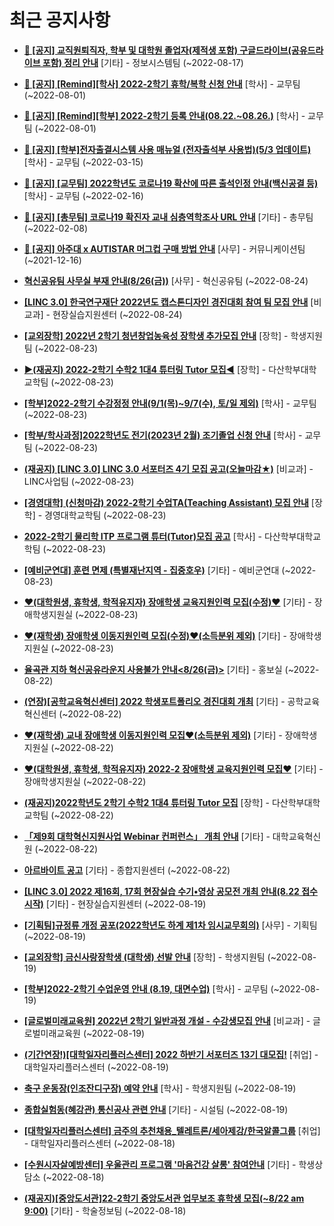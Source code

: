 # 최근 공지사항

* **[📌 [공지] 교직원퇴직자, 학부 및 대학원 졸업자(제적생 포함) 구글드라이브(공유드라이브 포함) 정리 안내](http://ajou.ac.kr/kr/ajou/notice.do?mode=view&amp;articleNo=202858&amp;article.offset=0&amp;articleLimit=30)**
 [기타] - 정보시스템팀 (~2022-08-17)

* **[📌 [공지] [Remind][학사] 2022-2학기 휴학/복학 신청 안내](http://ajou.ac.kr/kr/ajou/notice.do?mode=view&amp;articleNo=202390&amp;article.offset=0&amp;articleLimit=30)**
 [학사] - 교무팀 (~2022-08-01)

* **[📌 [공지] [Remind][학부] 2022-2학기 등록 안내(08.22.~08.26.)](http://ajou.ac.kr/kr/ajou/notice.do?mode=view&amp;articleNo=202388&amp;article.offset=0&amp;articleLimit=30)**
 [학사] - 교무팀 (~2022-08-01)

* **[📌 [공지] [학부]전자출결시스템 사용 매뉴얼 (전자출석부 사용법)(5/3 업데이트)](http://ajou.ac.kr/kr/ajou/notice.do?mode=view&amp;articleNo=192571&amp;article.offset=0&amp;articleLimit=30)**
 [학사] - 교무팀 (~2022-03-15)

* **[📌 [공지] [교무팀] 2022학년도 코로나19 확산에 따른 출석인정 안내(백신공결 등)](http://ajou.ac.kr/kr/ajou/notice.do?mode=view&amp;articleNo=180913&amp;article.offset=0&amp;articleLimit=30)**
 [학사] - 교무팀 (~2022-02-16)

* **[📌 [공지] [총무팀] 코로나19 확진자 교내 심층역학조사 URL 안내](http://ajou.ac.kr/kr/ajou/notice.do?mode=view&amp;articleNo=180493&amp;article.offset=0&amp;articleLimit=30)**
 [기타] - 총무팀 (~2022-02-08)

* **[📌 [공지] 아주대 x AUTISTAR 머그컵 구매 방법 안내](http://ajou.ac.kr/kr/ajou/notice.do?mode=view&amp;articleNo=147976&amp;article.offset=0&amp;articleLimit=30)**
 [사무] - 커뮤니케이션팀 (~2021-12-16)

* **[혁신공유팀 사무실 부재 안내(8/26(금))](http://ajou.ac.kr/kr/ajou/notice.do?mode=view&amp;articleNo=203016&amp;article.offset=0&amp;articleLimit=30)**
 [사무] - 혁신공유팀 (~2022-08-24)

* **[[LINC 3.0] 한국연구재단 2022년도 캡스톤디자인 경진대회 참여 팀 모집 안내](http://ajou.ac.kr/kr/ajou/notice.do?mode=view&amp;articleNo=203014&amp;article.offset=0&amp;articleLimit=30)**
 [비교과] - 현장실습지원센터 (~2022-08-24)

* **[[교외장학] 2022년 2학기 청년창업농육성 장학생 추가모집 안내](http://ajou.ac.kr/kr/ajou/notice.do?mode=view&amp;articleNo=203008&amp;article.offset=0&amp;articleLimit=30)**
 [장학] - 학생지원팀 (~2022-08-23)

* **[▶(재공지) 2022-2학기 수학2 1대4 튜터링 Tutor 모집◀](http://ajou.ac.kr/kr/ajou/notice.do?mode=view&amp;articleNo=203003&amp;article.offset=0&amp;articleLimit=30)**
 [장학] - 다산학부대학교학팀 (~2022-08-23)

* **[[학부]2022-2학기 수강정정 안내(9/1(목)~9/7(수), 토/일 제외)](http://ajou.ac.kr/kr/ajou/notice.do?mode=view&amp;articleNo=202999&amp;article.offset=0&amp;articleLimit=30)**
 [학사] - 교무팀 (~2022-08-23)

* **[[학부/학사과정]2022학년도 전기(2023년 2월) 조기졸업 신청 안내](http://ajou.ac.kr/kr/ajou/notice.do?mode=view&amp;articleNo=202992&amp;article.offset=0&amp;articleLimit=30)**
 [학사] - 교무팀 (~2022-08-23)

* **[(재공지) [LINC 3.0] LINC 3.0 서포터즈 4기 모집 공고(오늘마감★)](http://ajou.ac.kr/kr/ajou/notice.do?mode=view&amp;articleNo=202991&amp;article.offset=0&amp;articleLimit=30)**
 [비교과] - LINC사업팀 (~2022-08-23)

* **[[경영대학] (신청마감) 2022-2학기 수업TA(Teaching Assistant) 모집 안내](http://ajou.ac.kr/kr/ajou/notice.do?mode=view&amp;articleNo=202990&amp;article.offset=0&amp;articleLimit=30)**
 [장학] - 경영대학교학팀 (~2022-08-23)

* **[2022-2학기 물리학 ITP 프로그램 튜터(Tutor)모집 공고](http://ajou.ac.kr/kr/ajou/notice.do?mode=view&amp;articleNo=202984&amp;article.offset=0&amp;articleLimit=30)**
 [학사] - 다산학부대학교학팀 (~2022-08-23)

* **[[예비군연대] 훈련 면제 (특별재난지역 - 집중호우)](http://ajou.ac.kr/kr/ajou/notice.do?mode=view&amp;articleNo=202983&amp;article.offset=0&amp;articleLimit=30)**
 [기타] - 예비군연대 (~2022-08-23)

* **[♥(대학원생, 휴학생, 학적유지자) 장애학생 교육지원인력 모집(수정)♥](http://ajou.ac.kr/kr/ajou/notice.do?mode=view&amp;articleNo=202979&amp;article.offset=0&amp;articleLimit=30)**
 [기타] - 장애학생지원실 (~2022-08-23)

* **[♥(재학생) 장애학생 이동지원인력 모집(수정)♥(소득분위 제외)](http://ajou.ac.kr/kr/ajou/notice.do?mode=view&amp;articleNo=202976&amp;article.offset=0&amp;articleLimit=30)**
 [기타] - 장애학생지원실 (~2022-08-23)

* **[율곡관 지하 혁신공유라운지 사용불가 안내&lt;8/26(금)&gt;](http://ajou.ac.kr/kr/ajou/notice.do?mode=view&amp;articleNo=202968&amp;article.offset=0&amp;articleLimit=30)**
 [기타] - 홍보실 (~2022-08-22)

* **[(연장)[공학교육혁신센터] 2022 학생포트폴리오 경진대회 개최](http://ajou.ac.kr/kr/ajou/notice.do?mode=view&amp;articleNo=202962&amp;article.offset=0&amp;articleLimit=30)**
 [기타] - 공학교육혁신센터 (~2022-08-22)

* **[♥(재학생) 교내 장애학생 이동지원인력 모집♥(소득분위 제외)](http://ajou.ac.kr/kr/ajou/notice.do?mode=view&amp;articleNo=202959&amp;article.offset=0&amp;articleLimit=30)**
 [기타] - 장애학생지원실 (~2022-08-22)

* **[♥(대학원생, 휴학생, 학적유지자) 2022-2 장애학생 교육지원인력 모집♥](http://ajou.ac.kr/kr/ajou/notice.do?mode=view&amp;articleNo=202955&amp;article.offset=0&amp;articleLimit=30)**
 [기타] - 장애학생지원실 (~2022-08-22)

* **[(재공지)2022학년도 2학기 수학2 1대4 튜터링 Tutor 모집](http://ajou.ac.kr/kr/ajou/notice.do?mode=view&amp;articleNo=202947&amp;article.offset=0&amp;articleLimit=30)**
 [장학] - 다산학부대학교학팀 (~2022-08-22)

* **[「제9회 대학혁신지원사업 Webinar 컨퍼런스」 개최 안내](http://ajou.ac.kr/kr/ajou/notice.do?mode=view&amp;articleNo=202939&amp;article.offset=0&amp;articleLimit=30)**
 [기타] - 대학교육혁신원 (~2022-08-22)

* **[아르바이트 공고](http://ajou.ac.kr/kr/ajou/notice.do?mode=view&amp;articleNo=202937&amp;article.offset=0&amp;articleLimit=30)**
 [기타] - 종합지원센터 (~2022-08-22)

* **[[LINC 3.0] 2022 제16회, 17회 현장실습 수기•영상 공모전 개최 안내(8.22 접수시작)](http://ajou.ac.kr/kr/ajou/notice.do?mode=view&amp;articleNo=202926&amp;article.offset=0&amp;articleLimit=30)**
 [기타] - 현장실습지원센터 (~2022-08-19)

* **[[기획팀]규정류 개정 공포(2022학년도 하계 제1차 임시교무회의)](http://ajou.ac.kr/kr/ajou/notice.do?mode=view&amp;articleNo=202921&amp;article.offset=0&amp;articleLimit=30)**
 [사무] - 기획팀 (~2022-08-19)

* **[[교외장학] 금신사랑장학생 (대학생) 선발 안내](http://ajou.ac.kr/kr/ajou/notice.do?mode=view&amp;articleNo=202920&amp;article.offset=0&amp;articleLimit=30)**
 [장학] - 학생지원팀 (~2022-08-19)

* **[[학부]2022-2학기 수업운영 안내 (8.19, 대면수업)](http://ajou.ac.kr/kr/ajou/notice.do?mode=view&amp;articleNo=202913&amp;article.offset=0&amp;articleLimit=30)**
 [학사] - 교무팀 (~2022-08-19)

* **[[글로벌미래교육원] 2022년 2학기 일반과정 개설 - 수강생모집 안내](http://ajou.ac.kr/kr/ajou/notice.do?mode=view&amp;articleNo=202912&amp;article.offset=0&amp;articleLimit=30)**
 [비교과] - 글로벌미래교육원 (~2022-08-19)

* **[(기간연장!)[대학일자리플러스센터] 2022 하반기 서포터즈 13기 대모집!](http://ajou.ac.kr/kr/ajou/notice.do?mode=view&amp;articleNo=202911&amp;article.offset=0&amp;articleLimit=30)**
 [취업] - 대학일자리플러스센터 (~2022-08-19)

* **[축구 운동장(인조잔디구장) 예약 안내](http://ajou.ac.kr/kr/ajou/notice.do?mode=view&amp;articleNo=202908&amp;article.offset=0&amp;articleLimit=30)**
 [학사] - 학생지원팀 (~2022-08-19)

* **[종합실험동(혜강관) 통신공사 관련 안내](http://ajou.ac.kr/kr/ajou/notice.do?mode=view&amp;articleNo=202902&amp;article.offset=0&amp;articleLimit=30)**
 [기타] - 시설팀 (~2022-08-19)

* **[[대학일자리플러스센터] 금주의 추천채용_텔레트론/세아제강/한국알콜그룹](http://ajou.ac.kr/kr/ajou/notice.do?mode=view&amp;articleNo=202898&amp;article.offset=0&amp;articleLimit=30)**
 [취업] - 대학일자리플러스센터 (~2022-08-18)

* **[[수원시자살예방센터] 우울관리 프로그램 &#x27;마음건강 살롱&#x27; 참여안내](http://ajou.ac.kr/kr/ajou/notice.do?mode=view&amp;articleNo=202895&amp;article.offset=0&amp;articleLimit=30)**
 [기타] - 학생상담소 (~2022-08-18)

* **[(재공지)[중앙도서관]22-2학기 중앙도서관 업무보조 휴학생 모집(~8/22 am 9:00)](http://ajou.ac.kr/kr/ajou/notice.do?mode=view&amp;articleNo=202893&amp;article.offset=0&amp;articleLimit=30)**
 [기타] - 학술정보팀 (~2022-08-18)
